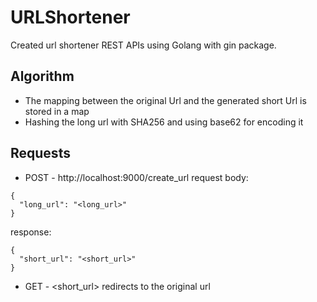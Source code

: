 # URLShortener
Created url shortener REST APIs using Golang with gin package.

## Algorithm
* The mapping between the original Url and the generated short Url is stored in a map
* Hashing the long url with SHA256 and using base62 for encoding it

## Requests
* POST - http://localhost:9000/create_url request body:
```
{
  "long_url": "<long_url>"
}
```
  response:
```
{
  "short_url": "<short_url>"
}
```

* GET - <short_url> redirects to the original url
